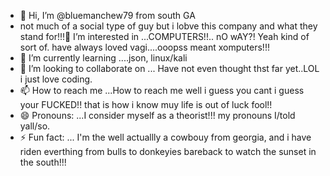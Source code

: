 - 👋 Hi, I’m @bluemanchew79 from south GA 
- not much of a social type of guy but i lobve this company and what they stand for!!!👀 I’m interested in ...COMPUTERS!!.. nO wAY?! Yeah kind of sort of. have always loved vagi....ooopss meant xomputers!!!
- 🌱 I’m currently learning ....json, linux/kali
- 💞️ I’m looking to collaborate on ... Have not even thought thst far yet..LOL i just love coding.
- 📫 How to reach me ...How to reach me well i guess you cant i guess your FUCKED!! that is how i know muy life is out of luck fool!!
- 😄 Pronouns: ...I consider myself as a theorist!!! my pronouns I/told yall/so.
- ⚡ Fun fact: ... I'm the well actuallly a cowbouy from georgia, and i have riden everthing from bulls to donkeyies bareback to watch the sunset in the south!!!

<!---
bluemanchew79/bluemanchew79 is a ✨ special ✨ repository because its `README.md` (this file) appears on your GitHub profile.
You can click the Preview link to take a look at your changes.
--->
